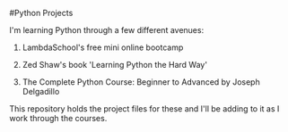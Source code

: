 #Python Projects

I'm learning Python through a few different avenues:
1. LambdaSchool's free mini online bootcamp

2. Zed Shaw's book 'Learning Python the Hard Way'

3. The Complete Python Course: Beginner to Advanced by Joseph Delgadillo

This repository holds the project files for these and I'll be adding to it as I work through the courses.
